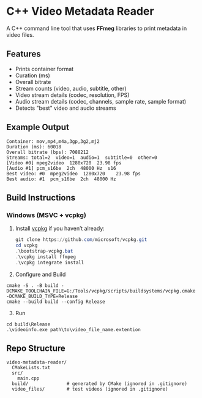 # C++ Video Metadata Reader

A C++ command line tool that uses **FFmeg** libraries to print metadata in video files.


## Features
- Prints container format
- Curation (ms)
- Overall bitrate
- Stream counts (video, audio, subtitle, other)
- Video stream details (codec, resolution, FPS)
- Audio stream details (codec, channels, sample rate, sample format)
- Detects "best" video and audio streams 


## Example Output

```Filepath: G:\Github Portfolio\video-metadata-reader\video_files\1min.mp4
Container: mov,mp4,m4a,3gp,3g2,mj2
Duration (ms): 60018
Overall bitrate (bps): 7088212
Streams: total=2  video=1  audio=1  subtitle=0  other=0
[Video #0] mpeg2video  1280x720  23.98 fps
[Audio #1] pcm_s16be  2ch  48000 Hz  s16
Best video: #0  mpeg2video  1280x720    23.98 fps
Best audio: #1  pcm_s16be  2ch  48000 Hz
```



## Build Instructions

### Windows (MSVC + vcpkg)

1. Install [vcpkg](https://github.com/microsoft/vcpkg) if you haven’t already:
   ```powershell
   git clone https://github.com/microsoft/vcpkg.git
   cd vcpkg
   .\bootstrap-vcpkg.bat
   .\vcpkg install ffmpeg
   .\vcpkg integrate install


2. Configure and Build

```
cmake -S . -B build -DCMAKE_TOOLCHAIN_FILE=G:/Tools/vcpkg/scripts/buildsystems/vcpkg.cmake -DCMAKE_BUILD_TYPE=Release
cmake --build build --config Release
```


3. Run

```
cd build\Release
.\videoinfo.exe path\to\video_file_name.extention
```



## Repo Structure

```
video-metadata-reader/
  CMakeLists.txt
  src/
    main.cpp
  build/              # generated by CMake (ignored in .gitignore)
  video_files/        # test videos (ignored in .gitignore)
```
